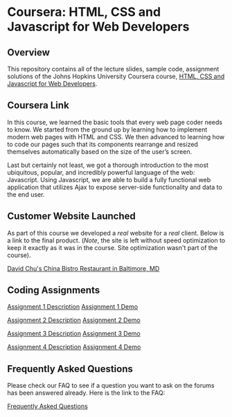 # Coursera: HTML, CSS and Javascript for Web Developers
## Overview
This repository contains all of the lecture slides, sample code, assignment solutions of the Johns Hopkins University Coursera course, 
[HTML, CSS and Javascript for Web Developers](https://www.coursera.org/learn/html-css-javascript-for-web-developers).

## Coursera Link 
In this course, we learned the basic tools that every web page coder needs to know. We started from the ground up by learning how to implement modern web pages with HTML and CSS. We then advanced to learning how to code our pages such that its components rearrange and resized themselves automatically based on the size of the user’s screen.

Last but certainly not least, we got a thorough introduction to the most ubiquitous, popular, and incredibly powerful language of the web: Javascript. Using Javascript, we are able to build a fully functional web application that utilizes Ajax to expose server-side functionality and data to the end user.

## Customer Website Launched
As part of this course we developed a *real* website for a *real* client. Below is a link to the final product. (*Note*, the site is left without speed optimization to keep it exactly as it was in the course. Site optimization wasn't part of the course).

[David Chu's China Bistro Restaurant in Baltimore, MD](http://www.davidchuschinabistro.com/)

## Coding Assignments

[Assignment 1 Description](https://github.com/jhu-ep-coursera/fullstack-course4/blob/master/assignments/assignment2/Assignment-2.md)
[Assignment 1 Demo](https://evelyncai.github.io/JHU-coursera-fullstack-course4/module2-solution/)

[Assignment 2 Description](https://github.com/jhu-ep-coursera/fullstack-course4/blob/master/assignments/assignment3/Assignment-3.md)
[Assignment 2 Demo](https://evelyncai.github.io/JHU-coursera-fullstack-course4/module3-solution/index.html)

[Assignment 3 Description](https://github.com/jhu-ep-coursera/fullstack-course4/blob/master/assignments/assignment4/Assignment-4.md)
[Assignment 3 Demo](https://evelyncai.github.io/JHU-coursera-fullstack-course4/module4-solution/harder/)

[Assignment 4 Description](https://github.com/jhu-ep-coursera/fullstack-course4/blob/master/assignments/assignment5/Assignment-5.md)
[Assignment 4 Demo](https://evelyncai.github.io/JHU-coursera-fullstack-course4/module5-solution/assignment5-solution-starter/index.html)

## Frequently Asked Questions
Please check our FAQ to see if a question you want to ask on the forums has been answered already. Here is the link to the FAQ:

[Frequently Asked Questions](FAQ.md)